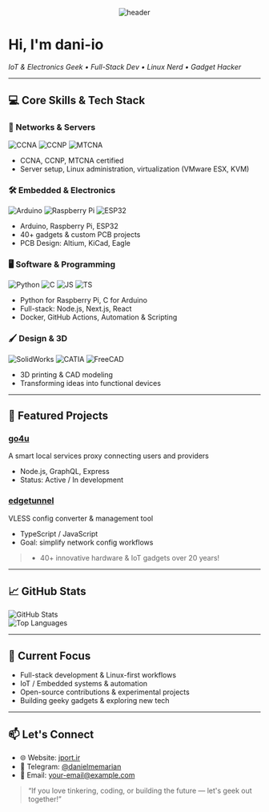 <p align="center">
  <img src="https://capsule-render.vercel.app/api?text=👋+Hey,+I'm+dani-io&animation=fadeIn&color=gradient&height=120" alt="header" />
</p>

# Hi, I'm **dani-io**  
_IoT & Electronics Geek • Full-Stack Dev • Linux Nerd • Gadget Hacker_

---

## 💻 Core Skills & Tech Stack

### 🔌 Networks & Servers
![CCNA](https://img.shields.io/badge/CCNA-blue) ![CCNP](https://img.shields.io/badge/CCNP-blueviolet) ![MTCNA](https://img.shields.io/badge/MTCNA-lightgrey)  
- CCNA, CCNP, MTCNA certified  
- Server setup, Linux administration, virtualization (VMware ESX, KVM)

### 🛠 Embedded & Electronics
![Arduino](https://img.shields.io/badge/Arduino-red) ![Raspberry Pi](https://img.shields.io/badge/RPi-green) ![ESP32](https://img.shields.io/badge/ESP32-orange)  
- Arduino, Raspberry Pi, ESP32  
- 40+ gadgets & custom PCB projects  
- PCB Design: Altium, KiCad, Eagle

### 🖥 Software & Programming
![Python](https://img.shields.io/badge/Python-blue) ![C](https://img.shields.io/badge/C-lightgrey) ![JS](https://img.shields.io/badge/JS-yellow) ![TS](https://img.shields.io/badge/TS-blueviolet)  
- Python for Raspberry Pi, C for Arduino  
- Full-stack: Node.js, Next.js, React  
- Docker, GitHub Actions, Automation & Scripting

### 🖌 Design & 3D
![SolidWorks](https://img.shields.io/badge/SolidWorks-red) ![CATIA](https://img.shields.io/badge/CATIA-blue) ![FreeCAD](https://img.shields.io/badge/FreeCAD-green)  
- 3D printing & CAD modeling  
- Transforming ideas into functional devices

---

## 🚀 Featured Projects  

### [go4u](https://github.com/dani-io/go4u)  
A smart local services proxy connecting users and providers  
- Node.js, GraphQL, Express  
- Status: Active / In development  

### [edgetunnel](https://github.com/dani-io/edgetunnel)  
VLESS config converter & management tool  
- TypeScript / JavaScript  
- Goal: simplify network config workflows  

> + 40+ innovative hardware & IoT gadgets over 20 years!

---

## 📈 GitHub Stats  
![GitHub Stats](https://github-readme-stats.vercel.app/api?username=dani-io&show_icons=true&theme=radical)  
![Top Languages](https://github-readme-stats.vercel.app/api/top-langs/?username=dani-io&layout=compact&theme=radical)  

---

## 🔭 Current Focus  
- Full-stack development & Linux-first workflows  
- IoT / Embedded systems & automation  
- Open-source contributions & experimental projects  
- Building geeky gadgets & exploring new tech  

---

## 📫 Let's Connect  
- 🌐 Website: [jport.ir](https://jport.ir)  
- 💬 Telegram: [@danielmemarian](https://t.me/danielmemarian)  
- 📧 Email: your-email@example.com  

> “If you love tinkering, coding, or building the future — let's geek out together!”  
